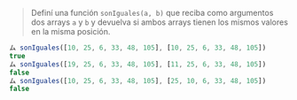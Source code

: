 > Definí una función `sonIguales(a, b)` que reciba como argumentos dos arrays `a` y `b` y devuelva si ambos arrays tienen los mismos valores en la misma posición.
> 
```javascript
ム sonIguales([10, 25, 6, 33, 48, 105], [10, 25, 6, 33, 48, 105])
true
ム sonIguales([19, 25, 6, 33, 48, 105], [11, 25, 6, 33, 48, 105])
false
ム sonIguales([10, 25, 6, 33, 48, 105], [25, 10, 6, 33, 48, 105])
false
```